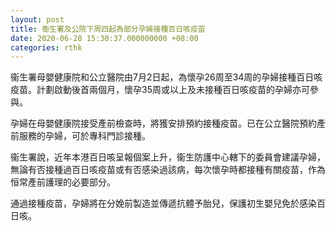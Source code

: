 ```yaml
---
layout: post
title: 衞生署及公院下周四起為部分孕婦接種百日咳疫苗
date: 2020-06-28 15:30:37.000000000 +08:00
categories: rthk
---
```


衞生署母嬰健康院和公立醫院由7月2日起，為懷孕26周至34周的孕婦接種百日咳疫苗。計劃啟動後首兩個月，懷孕35周或以上及未接種百日咳疫苗的孕婦亦可參與。

孕婦在母嬰健康院接受產前檢查時，將獲安排預約接種疫苗。已在公立醫院預約產前服務的孕婦，可於專科門診接種。

衞生署說，近年本港百日咳呈報個案上升，衞生防護中心轄下的委員會建議孕婦，無論有否接種過百日咳疫苗或有否感染過該病，每次懷孕時都接種有關疫苗，作為恒常產前護理的必要部分。

通過接種疫苗，孕婦將在分娩前製造並傳遞抗體予胎兒，保護初生嬰兒免於感染百日咳。
